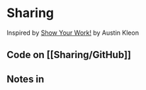 # Sharing
Inspired by [Show Your Work!](https://www.amazon.com/Show-Your-Work-Austin-Kleon/dp/076117897X) by Austin Kleon

## Code on [[Sharing/GitHub]]

## Notes in 